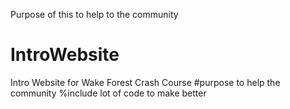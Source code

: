 Purpose of this to help to the community
# IntroWebsite
Intro Website for Wake Forest Crash Course
#purpose to help the community
%include lot of code to make better
